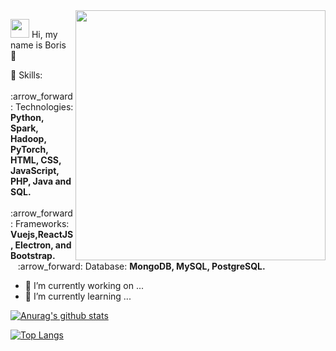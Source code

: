 
<img src="https://media.giphy.com/media/UEGwYCVTBFa9tJEf66/giphy.gif" min-width="400px" max-width="400px" width="400px" align="right">

<p align="left">
  <img src="https://media.giphy.com/media/UEGwYCVTBFa9tJEf66/giphy.gif" height="30px width="30px" >
  Hi, my name is Boris 🌱
</p>

<p align="left">
  💬 Skills: <br>
      &nbsp;&nbsp; :arrow_forward:	Technologies: <strong>Python, Spark, Hadoop,  PyTorch, HTML, CSS, JavaScript, PHP, Java and SQL.</strong> <br>
      &nbsp;&nbsp; :arrow_forward: Frameworks: <strong>Vuejs,ReactJS, Electron, and Bootstrap.</strong> <br>
      &nbsp;&nbsp; :arrow_forward:	Database: <strong>MongoDB, MySQL, PostgreSQL.</strong> <br>
</p>

- 🔭 I’m currently working on ...
- 🌱 I’m currently learning ...

              
[![Anurag's github stats](https://github-readme-stats.vercel.app/api?username=bbrangeo)](https://github.com/anuraghazra/github-readme-stats)

[![Top Langs](https://github-readme-stats.vercel.app/api/top-langs/?username=bbrangeo)](https://github.com/anuraghazra/github-readme-stats)
               
               
